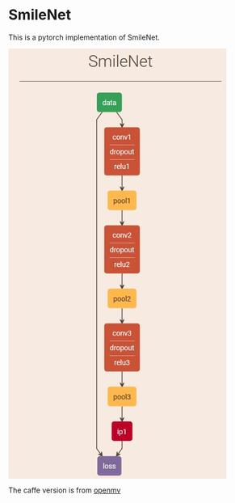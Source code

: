 # SmileNet
This is a pytorch implementation of SmileNet.

<img src="https://github.com/wanfb/SmileNet/blob/master/SmileNet.JPG" align=center />

The caffe version is from [openmv](https://github.com/openmv/openmv/blob/master/ml/cmsisnn/models/smile/smile_train_test.prototxt)
